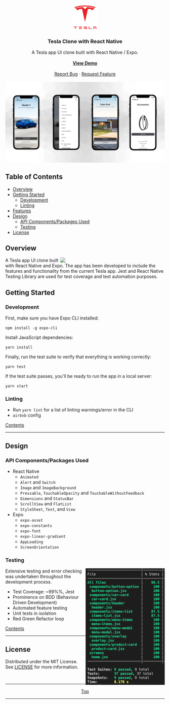 <div id="top"></div>

<!-- PROJECT LOGO -->
<br />
<div align="center">
  <a href="https://expo.dev/@jasonrowsell/expo-tesla">
    <img src="./.gh-assets/tesla-logo.png" alt="Tesla Logo" width="80" height="80">
  </a>

  <h3 align="center">Tesla Clone with React Native</h3>

  <p align="center">
    A Tesla app UI clone built with React Native / Expo.
    <br />
    <br />
    <a href="https://expo.dev/@jasonrowsell/expo-tesla"><strong>View Demo</strong></a>
    <br />
    <br />
    <a href="https://github.com/jasonrowsell/expo-tesla/issues">Report Bug</a>
    ·
    <a href="https://github.com/jasonrowsell/expo-tesla/issues">Request Feature</a>
    <br />
    <br />
    <a href="https://expo.dev/@jasonrowsell/expo-tesla">
      <img src="./.gh-assets/demo-screens.png" alt="Tesla Logo" width="auto" height="auto">
    </a>
    <br />
  </p>
</div>

<!-- TABLE OF CONTENTS -->
## Table of Contents

- [Overview](#overview)
- [Getting Started](#getting-started)
  - [Development](#development)
  - [Linting](#linting)
- [Features](#features)
- [Design](#design)
  - [API Components/Packages Used](#api-componentspackages-used)
  - [Testing](#testing)
- [License](#license)

<!-- OVERVIEW -->
## Overview

<img src="./.gh-assets/demo.gif" width="330" height="auto" align="right" />

A Tesla app UI clone built with React Native and Expo. The app has been developed 
to include the features and functionality from the current Tesla app. 
Jest and React Native Testing Library are used for test coverage and
test automation purposes.

## Getting Started

### Development

First, make sure you have Expo CLI installed:

```
npm install -g expo-cli
```

Install JavaScript dependencies:

```
yarn install
```

Finally, run the test suite to verify that everything is working correctly:

```
yarn test
```

If the test suite passes, you'll be ready to run the app in a local server:

```
yarn start
```

### Linting

- Run `yarn lint` for a list of linting warnings/error in the CLI
- `airbnb` config

[Contents](#table-of-contents)

--------

## Design

### API Components/Packages Used

- React Native
  - `Animated`
  - `Alert` and `Switch`
  - `Image` and `ImageBackground`
  - `Pressable`, `TouchableOpacity` and `TouchableWithoutFeedback`
  - `Dimensions` and `StatusBar`
  - `ScrollView` and `FlatList`
  - `StyleSheet`, `Text`, and `View`
- Expo
  - `expo-asset`
  - `expo-constants`
  - `expo-font`
  - `expo-linear-gradient`
  - `AppLoading`
  - `ScreenOrientation`
  
### Testing

<img src="./.gh-assets/test-coverage.png" width="250" height="auto" align="right" />

Extensive testing and error checking was undertaken throughout the development process. 

- Test Coverage: ~99%%, Jest
- Prominence on BDD (Behaviour Driven Development)
- Automated feature testing
- Unit tests in isolation
- Red Green Refactor loop

[Contents](#table-of-contents)

--------

<!-- LICENSE -->

## License

Distributed under the MIT License. See [LICENSE](./LICENSE) for more information.

<div align="center">
<br />

---

[Top](#table-of-contents)

---

</div>
